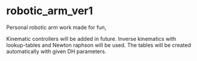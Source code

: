 # robotic_arm_ver1

Personal robotic arm work made for fun,

Kinematic controllers will be added in future. Inverse kinematics with lookup-tables and Newton raphson will be used. The tables will be created automatically with given DH parameters.
